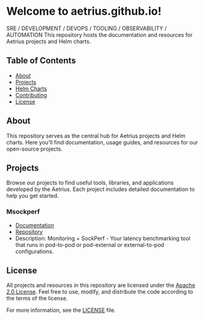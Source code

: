 # Welcome to aetrius.github.io!

SRE / DEVELOPMENT / DEVOPS / TOOLING / OBSERVABILITY / AUTOMATION
This repository hosts the documentation and resources for Aetrius projects and Helm charts.

## Table of Contents

- [About](#about)
- [Projects](#projects)
- [Helm Charts](#helm-charts)
- [Contributing](#contributing)
- [License](#license)

## About

This repository serves as the central hub for Aetrius projects and Helm charts. Here you'll find documentation, usage guides, and resources for our open-source projects.

## Projects

Browse our projects to find useful tools, libraries, and applications developed by the Aetrius. Each project includes detailed documentation to help you get started.

### Msockperf

- [Documentation](https://github.com/aetrius/msockperf)
- [Repository](https://github.com/aetrius/msockperf)
- Description: Monitoring + SockPerf - Your latency benchmarking tool that runs in pod-to-pod or pod-external or external-to-pod configurations.

<!-- ## Contributing

We welcome contributions from the community! Whether it's reporting bugs, suggesting new features, or submitting pull requests, your contributions help improve our projects and make them more robust.

Please refer to our [contribution guidelines](https://github.com/aetrius/msockperf/CONTRIBUTING.md) for more information on how to contribute. -->

## License

All projects and resources in this repository are licensed under the [Apache 2.0 License](https://github.com/aetrius/aetrius.github.io/LICENSE). Feel free to use, modify, and distribute the code according to the terms of the license.

For more information, see the [LICENSE](https://github.com/aetrius/aetrius.github.io/LICENSE) file.

